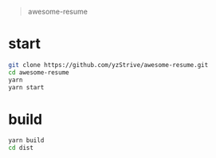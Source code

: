 > awesome-resume

# start

``` bash
git clone https://github.com/yzStrive/awesome-resume.git
cd awesome-resume
yarn
yarn start
```

# build

```bash
yarn build
cd dist
```